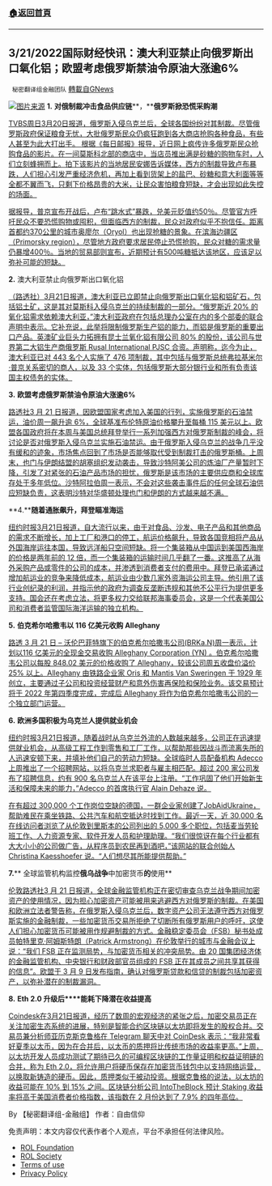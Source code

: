 ###  [:house:返回首頁](https://github.com/ourhimalayas/txt)
---


## 3/21/2022国际财经快讯：澳大利亚禁止向俄罗斯出口氧化铝；欧盟考虑俄罗斯禁油令原油大涨逾6%
` 秘密翻译组金融团队` [轉載自GNews](https://gnews.org/zh-hans/2210454/)

![](https://assets.gnews.org/wp-content/uploads/2022/03/图片1-139.png)[图片来源](http://www.nytimes.com)
**1.** **对俄制裁冲击食品供应链****，****俄罗斯掀恐慌采购潮**

[TVBS周日3月20日报道，俄罗斯入侵乌克兰后，全球各国纷纷对其制裁。尽管俄罗斯政府保证粮食无忧，大批俄罗斯民众仍疯狂跑到各大商店抢购各种食品，有些人甚至为此大打出手。 根据《每日邮报》报导，近日网上疯传许多俄罗斯民众抢购食品的影片。在一间莫斯科北部的商店中，当店员推出满是砂糖的购物车时，人们立刻蜂拥而上。拍下该影片的当地居民安娜告诉媒体，西方的制裁导致卢布暴跌，人们担心引发严重经济危机，再加上看到货架上的盐巴、砂糖和意大利面等等全都不翼而飞，只剩下价格昂贵的大米，让民众害怕粮食短缺，才会出现如此失控的场面。](https://news.tvbs.com.tw/world/1744928)

[据报导，普京宣布开战后，卢布“跳水式”暴跌，兑美元贬值约50％。尽管官方呼吁民众不要恐慌购物或囤积，但面临西方的制裁，民众对政府似乎不抱信任。距离首都约370公里的城市奥廖尔（Oryol）也出现抢糖的景象。在滨海边疆区（Primorsky region），尽管地方政府要求居民停止恐慌抢购，民众对糖的需求量仍暴增400％。当地的贸易部则宣布，近期预计有500吨糖抵达该地区，应该足以弥补可能的短缺。](https://news.tvbs.com.tw/world/1744928)

**2.** 澳大利亚禁止向俄罗斯出口氧化铝

[（路透社）3月21日报道，澳大利亚已立即禁止向俄罗斯出口氧化铝和铝矿石，包括铝土矿，这是其对莫斯科入侵乌克兰的持续制裁的一部分。“俄罗斯近 20% 的氧化铝需求依赖澳大利亚，”澳大利亚政府在包括总理办公室在内的多个部委的联合声明中表示。它补充说，此举将限制俄罗斯生产铝的能力，而铝是俄罗斯的重要出口产品。英澳矿业巨头力拓拥有昆士兰氧化铝有限公司  80% 的股份，该公司与世界第二大铝生产商俄罗斯 Rusal International PJSC 合资。声明称，迄今为止，澳大利亚已对 443 名个人实施了 476 项制裁，其中包括与俄罗斯总统弗拉基米尔·普京关系密切的商人，以及 33 个实体，包括俄罗斯大部分银行业和所有负责该国主权债务的实体。](https://finance.yahoo.com/news/australia-bans-alumina-exports-russia-222912543.html)

**3.** **欧盟考虑俄罗斯禁油令原油大涨逾6%**

[路透社3 月 21 日报道，因欧盟国家考虑加入美国的行列，实施俄罗斯的石油禁运，油价周一飙升逾 6%，全球基准布伦特原油价格攀升至每桶 115 美元以上。欧盟各国政府将在本周与美国总统拜登举行一系列加强西方对俄罗斯制裁的峰会，将讨论是否对俄罗斯入侵乌克兰实施石油禁运。由于俄罗斯入侵乌克兰的战争几乎没有缓和的迹象，市场焦点回到了市场是否能够取代受到制裁打击的俄罗斯桶。上周末，也门与伊朗结盟的胡塞组织发动袭击，导致沙特阿美公司的炼油厂产量暂时下降，引发了对紧张的石油产品市场的担忧，俄罗斯是该市场的主要供应商和全球库存处于多年低位。沙特阿拉伯周一表示，不会对这些袭击事件后的任何全球石油供应短缺负责，这表明沙特对华盛顿处理也门和伊朗的方式越来越不满。](https://www.reuters.com/business/energy/oil-prices-jump-over-4-eu-considers-russian-oil-ban-2022-03-21/)

**4.****随着通胀飙升，拜登瞄准海运**

[纽约时报3月21日报道，自大流行以来，由于对食品、沙发、电子产品和其他商品的需求不断增长，加上工厂和港口的停工，航运价格飙升，导致各国竞相将产品从外国海岸运往本国，导致远洋船只空间短缺。将一个集装箱从中国运到美国西海岸的价格是两年前的 12 倍，而一个集装箱的运输时间几乎翻了一番。这推高了从海外采购产品或零件的公司的成本，并渗透到消费者支付的费用中。拜登已承诺通过增加航运业的竞争来降低成本，航运业由少数几家外资海运公司主导。他引用了该行业创纪录的利润，并指示他的政府为调查反垄断违规和其他不公平行为提供更多支持。国会还在考虑立法，将更多权力交给联邦海事委员会，这是一个代表美国公司和消费者监管国际海洋运输的独立机构。](https://www.nytimes.com/2022/03/21/business/economy/inflation-biden-shipping.html)

**5.** **伯克希尔哈撒韦以 116 亿美元收购 Alleghany**

[路透 3 月 21 日 – 沃伦巴菲特旗下的伯克希尔哈撒韦公司(BRKa.N)周一表示，计划以116 亿美元的全现金交易收购 Alleghany Corporation (YN) 。伯克希尔哈撒韦公司以每股 848.02 美元的价格收购了 Alleghany，较该公司周五收盘价溢价 25% 以上。Alleghany 由铁路企业家 Oris 和 Mantis Van Sweringen 于 1929 年创立，主要通过子公司和投资经营财产和意外伤害再保险和保险业务。该交易预计将于 2022 年第四季度完成，完成后 Alleghany 将作为伯克希尔哈撒韦公司的一个独立部门运营。](https://www.reuters.com/business/finance/berkshire-hathaway-acquire-alleghany-116-bln-deal-2022-03-21/)

**6.** **欧洲多国积极为乌克兰人提供就业机会**

[纽约时报3月21日报道，随着战时从乌克兰外流的人数越来越多，公司正在迅速提供就业机会，从高级工程工作到零售和工厂工作，以帮助那些因战斗而流离失所的人迅速安顿下来，并填补他们自己的劳动力短缺。全球临时人员配备机构 Adecco 上周推出了一个招聘网站，以将乌克兰求职者与雇主相匹配。超过 200 家公司发布了招聘信息，约有 900 名乌克兰人在该平台上注册。“工作巩固了他们开始新生活和保障未来的能力，”Adecco 的首席执行官 Alain Dehaze 说。](https://www.nytimes.com/2022/03/21/business/refugees-ukraine-jobs.html)

[在有超过 300,000 个工作岗位空缺的德国，一群企业家创建了JobAidUkraine，帮助难民在乘坐铁路、公共汽车和航空抵达时找到工作。最近一天，近 30,000 名在线访问者浏览了从伦敦到里斯本的公司列出的 5,000 多个职位，包括麦当劳轮班工作、人力资源专家、软件开发人员和护理助理。“我们很惊讶在每个行业都有大大小小的公司做广告，从程序员到农民再到酒吧，”该网站的联合创始人 Christina Kaesshoefer 说。“人们想尽其所能提供帮助。”](https://www.nytimes.com/2022/03/21/business/refugees-ukraine-jobs.html)

**7.**** 全球监管机构监控****俄乌战争****中加密货币****的****使用**

[伦敦路透社3 月 21 日报道，全球金融监管机构正在密切审查乌克兰战争期间加密资产的使用情况，因为担心加密资产可能被用来逃避西方对俄罗斯的制裁。在美国和欧洲立法者警告称，在俄罗斯入侵乌克兰后，数字资产公司无法遵守西方对俄罗斯实施的金融制裁，一些加密货币交易所拒绝了切断所有俄罗斯用户的呼吁，这使人们担心加密货币可能被用作规避制裁的方式。金融稳定委员会（FSB）秘书处成员帕特里克·阿姆斯特朗（Patrick Armstrong）在伦敦举行的城市与金融会议上说：“我们 FSB 正在监测局势，与加密货币相关的冲突局势。由 20 国集团经济体的金融监管机构、中央银行和财政部官员组成的 FSB 正在其成员之间共享其获得的信息”。欧盟于 3 月 9 日发布指南，确认对俄罗斯贷款和信贷的制裁包括加密资产，以弥补潜在的制裁漏洞。](https://www.reuters.com/technology/global-regulators-monitor-crypto-use-ukraine-war-2022-03-21/)

**8.** **Eth 2.0 升级后****能耗下降潜在收益提高**

[Coindesk在3月21日报道，经历了数周的宏观经济的紧张之后，加密交易员正在关注加密生态系统的进展，特别是智能合约区块链以太坊即将发生的股权合并。交易员兼分析师亚历克斯克鲁格在 Telegram 聊天中对 CoinDesk 表示：“我非常看好夏季以太币，因为在合并后，以太币的质押将比传统市场的收益率更高。”上周，以太坊开发人员成功测试了期待已久的可编程区块链的工作量证明和权益证明链的合并，称为 Eth 2.0，将允许用户将硬币保存在加密货币钱包中以支持网络运营，以换取新铸造的硬币。因此，质押类似于被动投资。根据克鲁格的说法，以太坊的收益可能在 10% 到 15% 之间。区块链分析公司 IntoTheBlock 预计 Staking 收益率将高于美国消费者价格指数，该指数在 2 月份达到了 7.9% 的四年高位。](https://www.coindesk.com/markets/2022/03/21/traders-bet-on-ether-staking-after-eth-20-upgrade/)

By 【秘密翻译组-金融组】
作者：自由信仰

 

免责声明：本文内容仅代表作者个人观点，平台不承担任何法律风险。

- [ROL Foundation](https://rolfoundation.org/)
- [ROL Society](https://rolsociety.org/)
- [Terms of use](https://gnews.org/terms-of-use-3/)
- [Privacy Policy](https://gnews.org/privacy-policy/)
